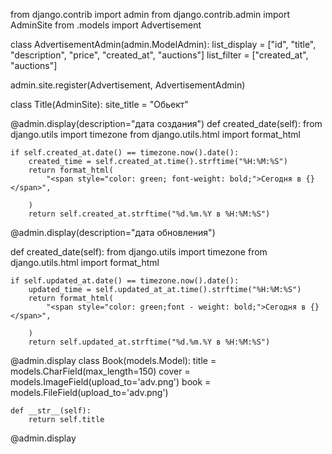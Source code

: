 from django.contrib import admin
from django.contrib.admin import AdminSite
from .models import Advertisement


class AdvertisementAdmin(admin.ModelAdmin):
    list_display = ["id", "title", "description", "price", "created_at", "auctions"]
    list_filter = ["created_at", "auctions"]


admin.site.register(Advertisement, AdvertisementAdmin)


class Title(AdminSite):
    site_title = "Обьект"


@admin.display(description="дата создания")
def created_date(self):
    from django.utils import timezone
    from django.utils.html import format_html

    if self.created_at.date() == timezone.now().date():
        created_time = self.created_at.time().strftime("%H:%M:%S")
        return format_html(
            "<span style="color: green; font-weight: bold;">Сегодня в {}</span>",
        
        )
        return self.created_at.strftime("%d.%m.%Y в %H:%M:%S")


@admin.display(description="дата обновления")


def created_date(self):
    from django.utils import timezone
    from django.utils.html import format_html

    if self.updated_at.date() == timezone.now().date():
        updated_time = self.updated_at_at.time().strftime("%H:%M:%S")
        return format_html(
            "<span style="color: green;font - weight: bold;">Сегодня в {}</span>",

        )
        return self.updated_at.strftime("%d.%m.%Y в %H:%M:%S")


@admin.display
class Book(models.Model):
    title = models.CharField(max_length=150)
    cover = models.ImageField(upload_to='adv.png')
    book = models.FileField(upload_to='adv.png')

    def __str__(self):
        return self.title
@admin.display
